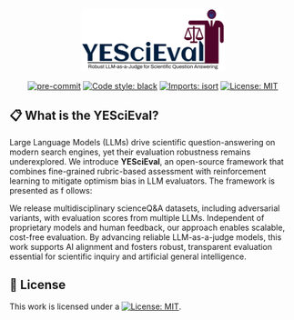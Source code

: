 <div align="center">
  <img src="images/logo.png" width="50%" height="30%"/>
</div>

<div align="center">


[![pre-commit](https://img.shields.io/badge/pre--commit-enabled-brightgreen?logo=pre-commit)](https://github.com/pre-commit/pre-commit)
[![Code style: black](https://img.shields.io/badge/code%20style-black-000000.svg)](https://github.com/psf/black)
[![Imports: isort](https://img.shields.io/badge/%20imports-isort-%231674b1?style=flat&labelColor=ef8336)](https://pycqa.github.io/isort/)
[![License: MIT](https://img.shields.io/badge/License-MIT-yellow.svg)](https://opensource.org/licenses/MIT)


</div>


## 📋 What is the YESciEval?


Large Language Models (LLMs) drive scientific question-answering on modern search engines, yet their evaluation robustness remains underexplored. We introduce **YESciEval**, an open-source framework that combines fine-grained rubric-based assessment with reinforcement learning to mitigate optimism bias in LLM evaluators. The framework is presented as f ollows:


We release multidisciplinary scienceQ&A datasets, including adversarial variants, with evaluation scores from multiple LLMs. Independent of proprietary models and human feedback, our approach enables scalable, cost-free evaluation. By advancing reliable LLM-as-a-judge models, this work supports AI alignment and fosters robust, transparent evaluation essential for scientific inquiry and artificial general intelligence.

## 📃 License

This work is licensed under a [![License: MIT](https://img.shields.io/badge/License-MIT-yellow.svg)](https://opensource.org/licenses/MIT).




